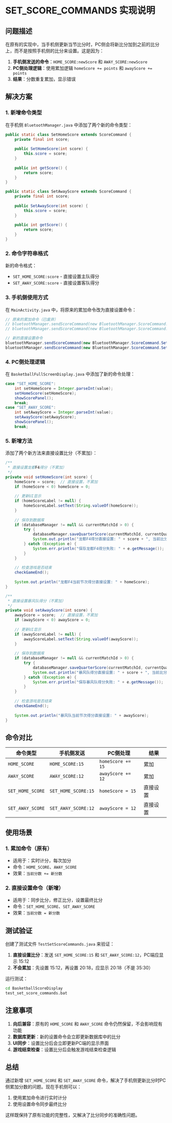 # SET_SCORE_COMMANDS 实现说明

## 问题描述

在原有的实现中，当手机侧更新当节比分时，PC侧会将新比分加到之前的比分上，而不是按照手机侧的比分来设置。这是因为：

1. **手机侧发送的命令**：`HOME_SCORE:newScore` 和 `AWAY_SCORE:newScore`
2. **PC侧处理逻辑**：使用累加逻辑 `homeScore += points` 和 `awayScore += points`
3. **结果**：分数重复累加，显示错误

## 解决方案

### 1. 新增命令类型

在手机侧 `BluetoothManager.java` 中添加了两个新的命令类型：

```java
public static class SetHomeScore extends ScoreCommand {
    private final int score;
    
    public SetHomeScore(int score) {
        this.score = score;
    }
    
    public int getScore() {
        return score;
    }
}

public static class SetAwayScore extends ScoreCommand {
    private final int score;
    
    public SetAwayScore(int score) {
        this.score = score;
    }
    
    public int getScore() {
        return score;
    }
}
```

### 2. 命令字符串格式

新的命令格式：
- `SET_HOME_SCORE:score` - 直接设置主队得分
- `SET_AWAY_SCORE:score` - 直接设置客队得分

### 3. 手机侧使用方式

在 `MainActivity.java` 中，将原来的累加命令改为直接设置命令：

```java
// 原来的累加命令（已废弃）
// bluetoothManager.sendScoreCommand(new BluetoothManager.ScoreCommand.HomeScore(newHomeScore));
// bluetoothManager.sendScoreCommand(new BluetoothManager.ScoreCommand.AwayScore(newAwayScore));

// 新的直接设置命令
bluetoothManager.sendScoreCommand(new BluetoothManager.ScoreCommand.SetHomeScore(newHomeScore));
bluetoothManager.sendScoreCommand(new BluetoothManager.ScoreCommand.SetAwayScore(newAwayScore));
```

### 4. PC侧处理逻辑

在 `BasketballFullScreenDisplay.java` 中添加了新的命令处理：

```java
case "SET_HOME_SCORE":
    int setHomeScore = Integer.parseInt(value);
    setHomeScore(setHomeScore);
    showScorePanel();
    break;
case "SET_AWAY_SCORE":
    int setAwayScore = Integer.parseInt(value);
    setAwayScore(setAwayScore);
    showScorePanel();
    break;
```

### 5. 新增方法

添加了两个新方法来直接设置比分（不累加）：

```java
/**
 * 直接设置龙都F4得分（不累加）
 */
private void setHomeScore(int score) {
    homeScore = score;  // 直接设置，不累加
    if (homeScore < 0) homeScore = 0;
    
    // 更新UI显示
    if (homeScoreLabel != null) {
        homeScoreLabel.setText(String.valueOf(homeScore));
    }
    
    // 保存到数据库
    if (databaseManager != null && currentMatchId > 0) {
        try {
            databaseManager.saveQuarterScore(currentMatchId, currentQuarter, homeScore, awayScore);
            System.out.println("龙都F4得分直接设置: " + score + ", 当前比分: " + homeScore + ":" + awayScore);
        } catch (Exception e) {
            System.err.println("保存龙都F4得分失败: " + e.getMessage());
        }
    }
    
    // 检查游戏是否结束
    checkGameEnd();
    
    System.out.println("龙都F4当前节次得分直接设置: " + homeScore);
}

/**
 * 直接设置暴风队得分（不累加）
 */
private void setAwayScore(int score) {
    awayScore = score;  // 直接设置，不累加
    if (awayScore < 0) awayScore = 0;
    
    // 更新UI显示
    if (awayScoreLabel != null) {
        awayScoreLabel.setText(String.valueOf(awayScore));
    }
    
    // 保存到数据库
    if (databaseManager != null && currentMatchId > 0) {
        try {
            databaseManager.saveQuarterScore(currentMatchId, currentQuarter, homeScore, awayScore);
            System.out.println("暴风队得分直接设置: " + score + ", 当前比分: " + homeScore + ":" + awayScore);
        } catch (Exception e) {
            System.err.println("保存暴风队得分失败: " + e.getMessage());
        }
    }
    
    // 检查游戏是否结束
    checkGameEnd();
    
    System.out.println("暴风队当前节次得分直接设置: " + awayScore);
}
```

## 命令对比

| 命令类型 | 手机侧发送 | PC侧处理 | 结果 |
|---------|-----------|----------|------|
| `HOME_SCORE` | `HOME_SCORE:15` | `homeScore += 15` | 累加 |
| `AWAY_SCORE` | `AWAY_SCORE:12` | `awayScore += 12` | 累加 |
| `SET_HOME_SCORE` | `SET_HOME_SCORE:15` | `homeScore = 15` | 直接设置 |
| `SET_AWAY_SCORE` | `SET_AWAY_SCORE:12` | `awayScore = 12` | 直接设置 |

## 使用场景

### 1. 累加命令（原有）
- 适用于：实时计分，每次加分
- 命令：`HOME_SCORE`、`AWAY_SCORE`
- 效果：`当前分数 += 新分数`

### 2. 直接设置命令（新增）
- 适用于：同步比分，修正比分，设置最终比分
- 命令：`SET_HOME_SCORE`、`SET_AWAY_SCORE`
- 效果：`当前分数 = 新分数`

## 测试验证

创建了测试文件 `TestSetScoreCommands.java` 来验证：

1. **直接设置比分**：发送 `SET_HOME_SCORE:15` 和 `SET_AWAY_SCORE:12`，PC端应显示 15:12
2. **不会累加**：先设置 15:12，再设置 20:18，应显示 20:18（不是 35:30）

运行测试：
```bash
cd BasketballScoreDisplay
test_set_score_commands.bat
```

## 注意事项

1. **向后兼容**：原有的 `HOME_SCORE` 和 `AWAY_SCORE` 命令仍然保留，不会影响现有功能
2. **数据库更新**：新的设置命令会立即更新数据库中的比分
3. **UI同步**：设置比分后会立即更新PC端的显示界面
4. **游戏结束检查**：设置比分后会触发游戏结束检查逻辑

## 总结

通过新增 `SET_HOME_SCORE` 和 `SET_AWAY_SCORE` 命令，解决了手机侧更新比分时PC侧累加分数的问题。现在手机侧可以：

1. 使用累加命令进行实时计分
2. 使用设置命令同步最终比分

这样既保持了原有功能的完整性，又解决了比分同步的准确性问题。 